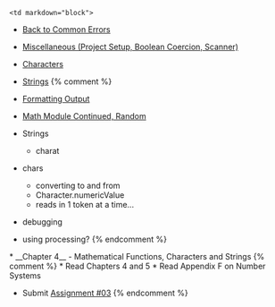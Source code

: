 	<td markdown="block">

* [Back to Common Errors](slides/04/errors.html)
* [Miscellaneous (Project Setup, Boolean Coercion, Scanner)](slides/04/misc.html)
* [Characters](slides/04/characters.html)
* [Strings](slides/04/strings.html)
{% comment %}

* [Formatting Output](slides/04/printf.html) 
* [Math Module Continued, Random](slides/04/math.html)
* Strings
	* charat
* chars
	* converting to and from
	* Character.numericValue
	* reads in 1 token at a time...
* debugging
* using processing?
{% endcomment %}
</td>
	<td markdown="block">
* __Chapter 4__ - Mathematical Functions, Characters and Strings
</td>
	<td markdown="block">
{% comment %}
* Read Chapters 4 and 5
* Read Appendix F on Number Systems

* Submit [Assignment #03](assignments/hw03.html)
{% endcomment %}
</td>
